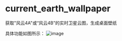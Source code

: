 # current_earth_wallpaper
获取"风云4A"或“风云4B”的实时卫星云图，生成桌面壁纸


具体功能如图所示：
![image](https://user-images.githubusercontent.com/43141587/233460270-9359208b-98ff-4bc3-95a2-f6beea25c708.png)
